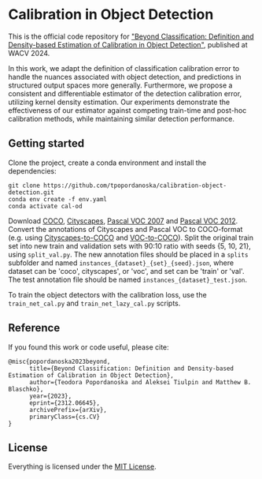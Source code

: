# Calibration in Object Detection

This is the official code repository for ["Beyond Classification: Definition and Density-based Estimation of Calibration in Object Detection"](https://arxiv.org/abs/2312.06645), published at WACV 2024.

In this work, we adapt the definition of classification calibration error to handle the nuances associated with object
detection, and predictions in structured output spaces more generally. Furthermore, we propose a consistent and 
differentiable estimator of the detection calibration error, utilizing kernel density estimation. Our experiments 
demonstrate the effectiveness of our estimator against competing train-time and post-hoc calibration methods, while 
maintaining similar detection performance.

## Getting started

Clone the project, create a conda environment and install the dependencies:
```
git clone https://github.com/tpopordanoska/calibration-object-detection.git
conda env create -f env.yaml
conda activate cal-od
```

Download [COCO](https://cocodataset.org/#home), [Cityscapes](https://www.cityscapes-dataset.com/), 
[Pascal VOC 2007](http://host.robots.ox.ac.uk/pascal/VOC/voc2007/) and 
[Pascal VOC 2012](http://host.robots.ox.ac.uk/pascal/VOC/voc2012/). Convert the annotations of Cityscapes and Pascal VOC
to COCO-format (e.g. using [Cityscapes-to-COCO](https://github.com/TillBeemelmanns/cityscapes-to-coco-conversion) and 
[VOC-to-COCO](https://github.com/yukkyo/voc2coco/blob/master/voc2coco.py)). Split the original train set into new train 
and validation sets with 90:10 ratio with seeds {5, 10, 21}, using `split_val.py`. The new annotation files should be 
placed in a `splits` subfolder and named `instances_{dataset}_{set}_{seed}.json`, where dataset can be 'coco', cityscapes',
or 'voc', and set can be 'train' or 'val'. The test annotation file should be named `instances_{dataset}_test.json`.

To train the object detectors with the calibration loss, use the `train_net_cal.py` and `train_net_lazy_cal.py` scripts.

## Reference
If you found this work or code useful, please cite:

```
@misc{popordanoska2023beyond,
      title={Beyond Classification: Definition and Density-based Estimation of Calibration in Object Detection}, 
      author={Teodora Popordanoska and Aleksei Tiulpin and Matthew B. Blaschko},
      year={2023},
      eprint={2312.06645},
      archivePrefix={arXiv},
      primaryClass={cs.CV}
}
```

## License

Everything is licensed under the [MIT License](https://opensource.org/licenses/MIT).